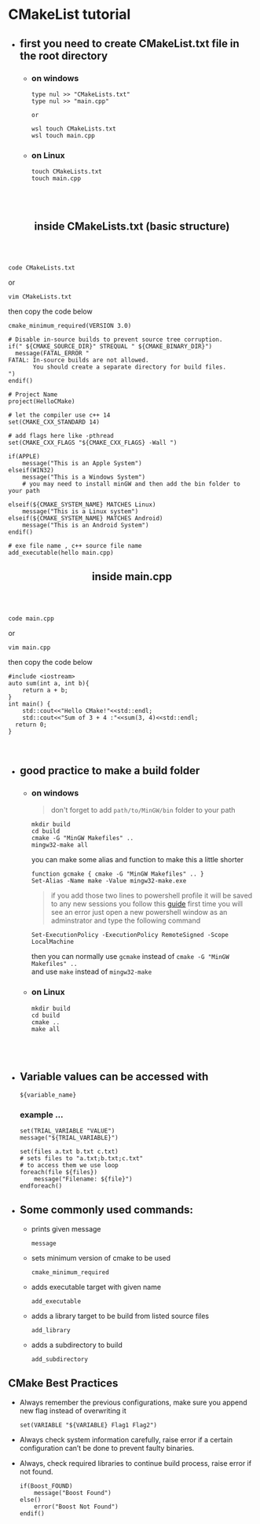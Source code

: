 # CMakeList tutorial 
* ## first you need to create CMakeList.txt file in the root directory
    * ### on windows
        ```
        type nul >> "CMakeLists.txt"
        type nul >> "main.cpp"
        ```
        ` or `
        ```
        wsl touch CMakeLists.txt
        wsl touch main.cpp
        ```
    * ### on Linux 
        ```
        touch CMakeLists.txt 
        touch main.cpp
        ```

<!-- body -->
</br>
</br>
<h2 align="center"> inside CMakeLists.txt (basic structure)  </h2>  
</br>  
</br>  

    code CMakeLists.txt

or 

    vim CMakeLists.txt

then copy the code below 


~~~
cmake_minimum_required(VERSION 3.0)

# Disable in-source builds to prevent source tree corruption.
if(" ${CMAKE_SOURCE_DIR}" STREQUAL " ${CMAKE_BINARY_DIR}")
  message(FATAL_ERROR "
FATAL: In-source builds are not allowed.
       You should create a separate directory for build files.
")
endif()

# Project Name
project(HelloCMake)

# let the compiler use c++ 14
set(CMAKE_CXX_STANDARD 14)

# add flags here like -pthread 
set(CMAKE_CXX_FLAGS "${CMAKE_CXX_FLAGS} -Wall ")

if(APPLE)
    message("This is an Apple System")
elseif(WIN32)
    message("This is a Windows System")
    # you may need to install minGW and then add the bin folder to your path

elseif(${CMAKE_SYSTEM_NAME} MATCHES Linux)
    message("This is a Linux system")
elseif(${CMAKE_SYSTEM_NAME} MATCHES Android)
    message("This is an Android System")
endif()

# exe file name , c++ source file name
add_executable(hello main.cpp)
~~~  

<h2 align="center"> inside main.cpp </h2>  
</br>  
</br>  

    code main.cpp

or 

    vim main.cpp

then copy the code below 

~~~
#include <iostream>
auto sum(int a, int b){
    return a + b;
}
int main() {
    std::cout<<"Hello CMake!"<<std::endl;
    std::cout<<"Sum of 3 + 4 :"<<sum(3, 4)<<std::endl;
  return 0;
}
~~~

</br>

* ## good practice to make a build folder
    * ### on windows
        > don't forget to add `path/to/MinGW/bin` folder to your path
        ```
        mkdir build
        cd build
        cmake -G "MinGW Makefiles" ..
        mingw32-make all
        ```

        you can make some alias and function to make this a little shorter
        ```
        function gcmake { cmake -G "MinGW Makefiles" .. }
        Set-Alias -Name make -Value mingw32-make.exe
        ```
        > if you add those two lines to powershell profile it will be saved to any new sessions you follow this [guide](https://www.howtogeek.com/50236/customizing-your-powershell-profile/)
        > first time you will see an error just open a new powershell window as an adminstrator and type the following command 
        ```
        Set-ExecutionPolicy -ExecutionPolicy RemoteSigned -Scope LocalMachine
        ```
        then you can normally use ` gcmake ` instead of `cmake -G "MinGW Makefiles" ..`  
        and use `make` instead of `mingw32-make`


    * ### on Linux 
        ```
        mkdir build
        cd build
        cmake ..
        make all
        ```


</br>  
</br>
<!-- body -->


* ## Variable values can be accessed with
    ```
    ${variable_name}
    ```
    ### example ...
    ```  
    set(TRIAL_VARIABLE "VALUE")
    message("${TRIAL_VARIABLE}")

    set(files a.txt b.txt c.txt)
    # sets files to "a.txt;b.txt;c.txt"
    # to access them we use loop
    foreach(file ${files})
        message("Filename: ${file}")
    endforeach()
    ```
* ##  Some commonly used commands:

    * prints given message 
        ``` 
        message
        ``` 
    * sets minimum version of cmake to be used
        ```
        cmake_minimum_required 
        ```
    * adds executable target with given name
        ``` 
        add_executable 
        ```
    * adds a library target to be build from listed source files
        ``` 
        add_library 
        ```
    * adds a subdirectory to build
        ```
        add_subdirectory  
        ```

## CMake Best Practices
* Always remember the previous configurations, make sure you append new flag instead of overwriting it
    ```
    set(VARIABLE "${VARIABLE} Flag1 Flag2")
    ```

* Always check system information carefully, raise error if a certain configuration can’t be done to prevent faulty binaries.

* Always, check required libraries to continue build process, raise error if not found.
    ```
    if(Boost_FOUND)
        message("Boost Found")
    else()
        error("Boost Not Found")
    endif()
    ```


